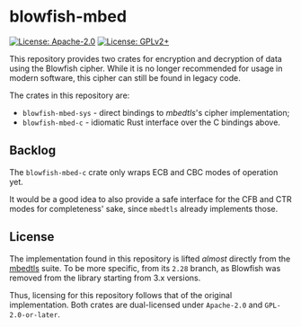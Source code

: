[apache-badge]: https://img.shields.io/badge/license-Apache--2.0-blue
[apache-link]: LICENSE-APACHE

[gpl-badge]:https://img.shields.io/badge/license-GPLv2%2B-blue
[gpl-link]: LICENSE-GPL


blowfish-mbed
=============

[![License: Apache-2.0][apache-badge]][apache-link]
[![License: GPLv2+][gpl-badge]][gpl-link]

This repository provides two crates for encryption and decryption of data using
the Blowfish cipher. While it is no longer recommended for usage in modern software,
this cipher can still be found in legacy code.

The crates in this repository are:

* `blowfish-mbed-sys` - direct bindings to *mbedtls*'s cipher implementation;
* `blowfish-mbed-c` - idiomatic Rust interface over the C bindings above.

## Backlog

The `blowfish-mbed-c` crate only wraps ECB and CBC modes of operation yet.

It would be a good idea to also provide a safe interface for the CFB and CTR modes
for completeness' sake, since `mbedtls` already implements those.

## License

The implementation found in this repository is lifted *almost* directly from the
[mbedtls](https://github.com/Mbed-TLS/mbedtls) suite. To be more specific, from its
`2.28` branch, as Blowfish was removed from the library starting from 3.x versions.

Thus, licensing for this repository follows that of the original implementation.
Both crates are dual-licensed under `Apache-2.0` and `GPL-2.0-or-later`.
